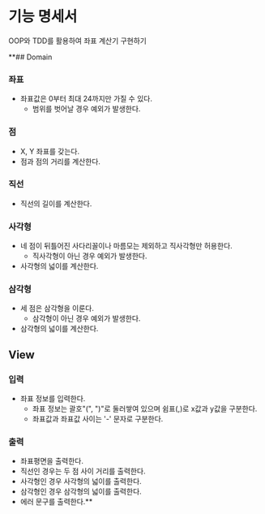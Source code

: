 # 기능 명세서
OOP와 TDD를 활용하여 좌표 계산기 구현하기

**## Domain
### 좌표
- 좌표값은 0부터 최대 24까지만 가질 수 있다.
  - 범위를 벗어날 경우 예외가 발생한다.

### 점
- X, Y 좌표를 갖는다.
- 점과 점의 거리를 계산한다.

### 직선
- 직선의 길이를 계산한다.

### 사각형
- 네 점이 뒤틀어진 사다리꼴이나 마름모는 제외하고 직사각형만 허용한다.
  - 직사각형이 아닌 경우 예외가 발생한다.
- 사각형의 넓이를 계산한다.

### 삼각형
- 세 점은 삼각형을 이룬다.
  - 삼각형이 아닌 경우 예외가 발생한다.
- 삼각형의 넓이를 계산한다.

## View
### 입력
- 좌표 정보를 입력한다.
  - 좌표 정보는 괄호"(", ")"로 둘러쌓여 있으며 쉼표(,)로 x값과 y값을 구분한다.
  - 좌표값과 좌표값 사이는 '-' 문자로 구분한다.

### 출력
- 좌표평면을 출력한다.
- 직선인 경우는 두 점 사이 거리를 출력한다.
- 사각형인 경우 사각형의 넓이를 출력한다.
- 삼각형인 경우 삼각형의 넓이를 출력한다.
- 에러 문구를 출력한다.**